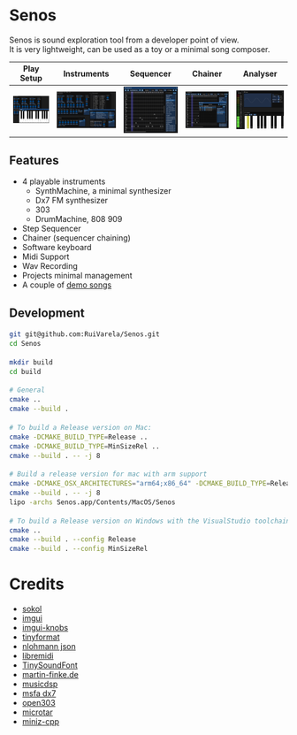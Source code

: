 # Senos
Senos is sound exploration tool from a developer point of view.   
It is very lightweight, can be used as a toy or a minimal song composer.

Play Setup | Instruments | Sequencer | Chainer   | Analyser  
:---------:|:-----------:|:---------:|:---------:|:---------:
![Play](https://raw.githubusercontent.com/RuiVarela/Senos/main/docs/00.png) | ![Instruments](https://raw.githubusercontent.com/RuiVarela/Senos/main/docs/01.png) | ![Sequencer](https://raw.githubusercontent.com/RuiVarela/Senos/main/docs/02.png) | ![Chainer](https://raw.githubusercontent.com/RuiVarela/Senos/main/docs/03.png) | ![Analyser](https://raw.githubusercontent.com/RuiVarela/Senos/main/docs/04.png)


## Features
- 4 playable instruments
  - SynthMachine, a minimal synthesizer
  - Dx7 FM synthesizer
  - 303
  - DrumMachine, 808 909
- Step Sequencer
- Chainer (sequencer chaining)
- Software keyboard 
- Midi Support
- Wav Recording
- Projects minimal management
- A couple of [demo songs](https://github.com/RuiVarela/Senos/tree/main/songs)

## Development
```bash
git git@github.com:RuiVarela/Senos.git
cd Senos

mkdir build
cd build

# General
cmake ..
cmake --build .

# To build a Release version on Mac:
cmake -DCMAKE_BUILD_TYPE=Release ..
cmake -DCMAKE_BUILD_TYPE=MinSizeRel ..
cmake --build . -- -j 8

# Build a release version for mac with arm support
cmake -DCMAKE_OSX_ARCHITECTURES="arm64;x86_64" -DCMAKE_BUILD_TYPE=Release .. 
cmake --build . -- -j 8
lipo -archs Senos.app/Contents/MacOS/Senos

# To build a Release version on Windows with the VisualStudio toolchain:
cmake ..
cmake --build . --config Release
cmake --build . --config MinSizeRel
```

# Credits
- [sokol](https://github.com/floooh/sokol)
- [imgui](https://github.com/ocornut/imgui)
- [imgui-knobs](https://github.com/altschuler/imgui-knobs)
- [tinyformat](https://github.com/c42f/tinyformat)
- [nlohmann json](https://github.com/nlohmann/json)
- [libremidi](https://github.com/jcelerier/libremidi)
- [TinySoundFont](https://github.com/schellingb/TinySoundFont)
- [martin-finke.de](http://martin-finke.de/)
- [musicdsp](https://www.musicdsp.org/)
- [msfa dx7](https://github.com/google/music-synthesizer-for-android)
- [open303](https://github.com/maddanio/open303)
- [microtar](https://github.com/rxi/microtar)
- [miniz-cpp](https://github.com/tfussell/miniz-cpp)
